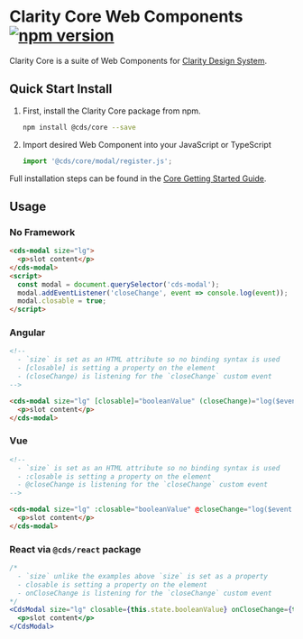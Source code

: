 # Clarity Core Web Components [![npm version](https://badge.fury.io/js/%40clr%2Fcore.svg)](https://badge.fury.io/js/%40clr%2Fcore)

Clarity Core is a suite of Web Components for [Clarity Design System](https://clarity.design/storybook/core).

## Quick Start Install

1.  First, install the Clarity Core package from npm.

    ```bash
    npm install @cds/core --save
    ```

2.  Import desired Web Component into your JavaScript or TypeScript

    ```typescript
    import '@cds/core/modal/register.js';
    ```

Full installation steps can be found in the [Core Getting Started Guide](https://clarity.design/storybook/core/?path=/story/documentation-getting-started--page).

## Usage

### No Framework

```html
<cds-modal size="lg">
  <p>slot content</p>
</cds-modal>
<script>
  const modal = document.querySelector('cds-modal');
  modal.addEventListener('closeChange', event => console.log(event));
  modal.closable = true;
</script>
```

### Angular

```html
<!--
  - `size` is set as an HTML attribute so no binding syntax is used
  - [closable] is setting a property on the element
  - (closeChange) is listening for the `closeChange` custom event
-->

<cds-modal size="lg" [closable]="booleanValue" (closeChange)="log($event.detail)">
  <p>slot content</p>
</cds-modal>
```

### Vue

```html
<!--
  - `size` is set as an HTML attribute so no binding syntax is used
  - :closable is setting a property on the element
  - @closeChange is listening for the `closeChange` custom event
-->

<cds-modal size="lg" :closable="booleanValue" @closeChange="log($event.detail)">
  <p>slot content</p>
</cds-modal>
```

### React via `@cds/react` package

```jsx
/*
  - `size` unlike the examples above `size` is set as a property
  - closable is setting a property on the element
  - onCloseChange is listening for the `closeChange` custom event
*/
<CdsModal size="lg" closable={this.state.booleanValue} onCloseChange={this.log}>
  <p>slot content</p>
</CdsModal>
```
